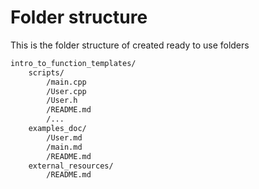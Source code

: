 # Folder structure

This is the folder structure of created ready to use folders

```txt
intro_to_function_templates/
    scripts/
        /main.cpp
        /User.cpp
        /User.h
        /README.md
        /...
    examples_doc/
        /User.md
        /main.md
        /README.md
    external_resources/
        /README.md
```
